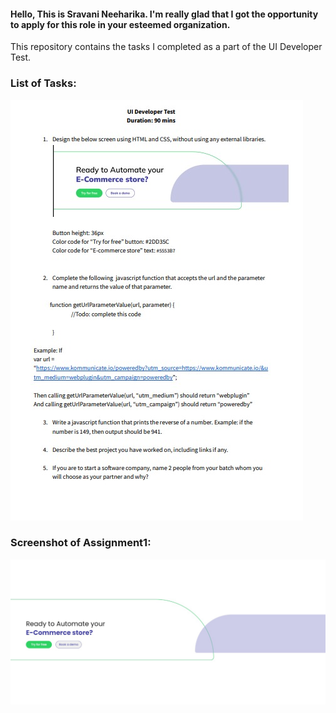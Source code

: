 

#### Hello, This is Sravani Neeharika. I'm really glad that I got the opportunity to apply for this role in your esteemed organization.
This repository contains the tasks I completed as a part of the UI Developer Test.

### List of Tasks:
<img src="UI Developer Test.jpeg" alt="assignment list"/>

### Screenshot of Assignment1:
<img src="assignment.jpeg" alt="screenshot1"/>
